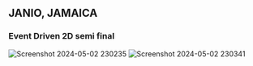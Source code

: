 ## JANIO, JAMAICA
### Event Driven 2D semi final

![Screenshot 2024-05-02 230235](https://github.com/jamaicajanio/event-driven-semi-final/assets/164025042/68b29313-c452-424f-a57b-d671e5e4c52c)
![Screenshot 2024-05-02 230341](https://github.com/jamaicajanio/event-driven-semi-final/assets/164025042/0a3d76de-3ae3-42fb-8cd6-c78553c69502)
